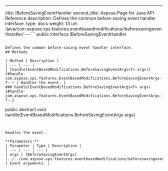---
title: IBeforeSavingEventHandler
second_title: Aspose.Page for Java API Reference
description: Defines the common before-saving event handler interface.
type: docs
weight: 13
url: /java/com.aspose.xps.features.eventbasedmodifications/ibeforesavingeventhandler/
---```
public interface IBeforeSavingEventHandler<T>
```

Defines the common before-saving event handler interface.
## Methods

| Method | Description |
| --- | --- |
| [handle(EventBasedModifications.BeforeSavingEventArgs<T> args)](#handle-com.aspose.xps.features.EventBasedModifications.BeforeSavingEventArgs-T--) | Handles the event. |
### handle(EventBasedModifications.BeforeSavingEventArgs<T> args) {#handle-com.aspose.xps.features.EventBasedModifications.BeforeSavingEventArgs-T--}
```
public abstract void handle(EventBasedModifications.BeforeSavingEventArgs<T> args)
```


Handles the event.

**Parameters:**
| Parameter | Type | Description |
| --- | --- | --- |
| args | [BeforeSavingEventArgs](../../com.aspose.xps.features.eventbasedmodifications/beforesavingeventargs) | Event arguments. |

